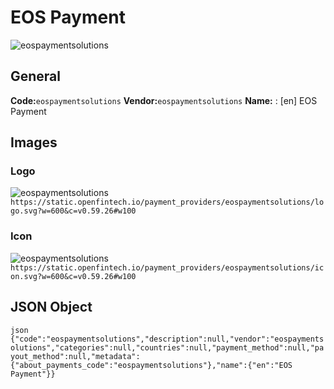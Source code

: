# EOS Payment 
![eospaymentsolutions](https://static.openfintech.io/payment_providers/eospaymentsolutions/logo.svg?w=600&c=v0.59.26#w100) 
## General 
**Code:**`eospaymentsolutions` 
**Vendor:**`eospaymentsolutions` 
**Name:** 
:	[en] EOS Payment 
## Images 
### Logo 
![eospaymentsolutions](https://static.openfintech.io/payment_providers/eospaymentsolutions/logo.svg?w=600&c=v0.59.26#w100) 
``` https://static.openfintech.io/payment_providers/eospaymentsolutions/logo.svg?w=600&c=v0.59.26#w100 ``` 
### Icon 
![eospaymentsolutions](https://static.openfintech.io/payment_providers/eospaymentsolutions/icon.svg?w=600&c=v0.59.26#w100) 
``` https://static.openfintech.io/payment_providers/eospaymentsolutions/icon.svg?w=600&c=v0.59.26#w100 ``` 
## JSON Object 
```json {"code":"eospaymentsolutions","description":null,"vendor":"eospaymentsolutions","categories":null,"countries":null,"payment_method":null,"payout_method":null,"metadata":{"about_payments_code":"eospaymentsolutions"},"name":{"en":"EOS Payment"}} ``` 
